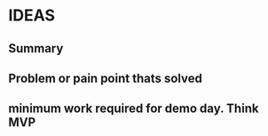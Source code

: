 # IDEAS




## Summary 


## Problem or pain point thats solved


## minimum work required for demo day. Think MVP
